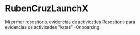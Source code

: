# RubenCruzLaunchX
Mi primer repositorio, evidencias de actividades
Repositorio para evidencias de actividades "katas"
  -Onboarding
